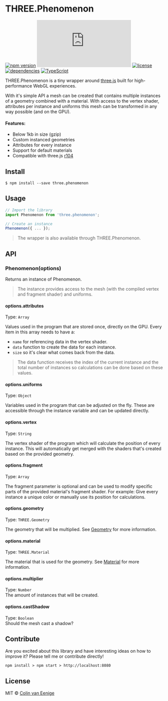
# THREE.Phenomenon

[![npm version](https://img.shields.io/npm/v/three.phenomenon.svg)](https://www.npmjs.com/package/three.phenomenon)
[![gzip size](http://img.badgesize.io/https://unpkg.com/three.phenomenon/dist/three.phenomenon.mjs?compression=gzip)](https://unpkg.com/three.phenomenon)
[![license](https://img.shields.io/badge/license-MIT-green.svg)](https://github.com/vaneenige/three.phenomenon/blob/master/LICENSE)
[![dependencies](https://img.shields.io/badge/dependencies-three.js-ff69b4.svg)](https://github.com/mrdoob/three.js/)
[![TypeScript](https://img.shields.io/static/v1.svg?label=&message=TypeScript&color=294E80)](https://www.typescriptlang.org/)

THREE.Phenomenon is a tiny wrapper around <a href="https://threejs.org/">three.js</a> built for high-performance WebGL experiences.

With it's simple API a mesh can be created that contains multiple instances of a geometry combined with a material. With access to the vertex shader, attributes per instance and uniforms this mesh can be transformed in any way possible (and on the GPU).

#### Features:
- Below 1kb in size (gzip)
- Custom instanced geometries
- Attributes for every instance
- Support for default materials
- Compatible with three.js <a href="https://github.com/mrdoob/three.js/releases/tag/r104">r104</a>

## Install
```
$ npm install --save three.phenomenon
```

## Usage
```js
// Import the library
import Phenomenon from 'three.phenomenon';

// Create an instance
Phenomenon({ ... });
```

> The wrapper is also available through THREE.Phenomenon.

## API
### Phenomenon(options)

Returns an instance of Phenomenon.

> The instance provides access to the mesh (with the compiled vertex and fragment shader) and uniforms.

#### options.attributes
Type: `Array` <br/>

Values used in the program that are stored once, directly on the GPU. Every item in this array needs to have a:
- `name` for referencing data in the vertex shader.
- `data` function to create the data for each instance.
- `size` so it's clear what comes back from the data.

> The data function receives the index of the current instance and the total number of instances so calculations can be done based on these values.

#### options.uniforms
Type: `Object` <br/>

Variables used in the program that can be adjusted on the fly. These are accessible through the instance variable and can be updated directly.

#### options.vertex
Type: `String` <br/>

The vertex shader of the program which will calculate the position of every instance. This will automatically get merged with the shaders that's created based on the provided geometry.

#### options.fragment
Type: `Array` <br/>

The fragment parameter is optional and can be used to modify specific parts of the provided material's fragment shader. For example: Give every instance a unique color or manually use its position for calculations.

#### options.geometry
Type: `THREE.Geometry` <br/>

The geometry that will be multiplied. See <a href="https://threejs.org/docs/#api/en/core/Geometry">Geometry</a> for more information.

#### options.material
Type: `THREE.Material` <br/>

The material that is used for the geometry. See <a href="https://threejs.org/docs/#api/en/materials/Material">Material</a> for more information.

#### options.multiplier
Type: `Number` <br/>
The amount of instances that will be created.

#### options.castShadow
Type: `Boolean` <br/>
Should the mesh cast a shadow?

## Contribute
Are you excited about this library and have interesting ideas on how to improve it? Please tell me or contribute directly!

```
npm install > npm start > http://localhost:8080
```

## License
MIT © <a href="https://use-the-platform.com">Colin van Eenige</a>
